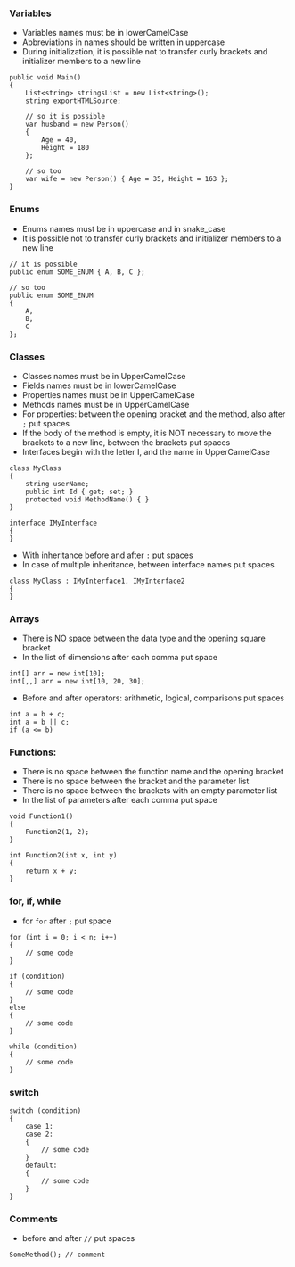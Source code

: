 ### Variables
- Variables names must be in lowerCamelCase
- Abbreviations in names should be written in uppercase
- During initialization, it is possible not to transfer curly brackets and initializer members to a new line
```
public void Main()
{
	List<string> stringsList = new List<string>();
	string exportHTMLSource;
	
	// so it is possible
	var husband = new Person()
	{
		Age = 40,
		Height = 180
	};
	
	// so too
	var wife = new Person() { Age = 35, Height = 163 };
}
```

### Enums
- Enums names must be in uppercase and in snake_case
- It is possible not to transfer curly brackets and initializer members to a new line

```
// it is possible
public enum SOME_ENUM { A, B, C };

// so too
public enum SOME_ENUM 
{ 
	A, 
	B, 
	C 
};
```

### Classes
- Classes names must be in UpperCamelCase
- Fields names must be in lowerCamelCase
- Properties names must be in UpperCamelCase
- Methods names must be in UpperCamelCase
- For properties: between the opening bracket and the method, also after `;` put spaces
- If the body of the method is empty, it is NOT necessary to move the brackets to a new line, between the brackets put spaces
- Interfaces begin with the letter I, and the name in UpperCamelCase

```
class MyClass
{
	string userName;
	public int Id { get; set; }
	protected void MethodName() { }
}

interface IMyInterface
{
}
```
- With inheritance before and after `:` put spaces
- In case of multiple inheritance, between interface names put spaces
```
class MyClass : IMyInterface1, IMyInterface2
{
}
```

### Arrays
- There is NO space between the data type and the opening square bracket
- In the list of dimensions after each comma put space 
```
int[] arr = new int[10];
int[,,] arr = new int[10, 20, 30];
```

- Before and after operators: arithmetic, logical, comparisons put spaces 
```
int a = b + c;
int a = b || c;
if (a <= b)
```

### Functions: 
- There is no space between the function name and the opening bracket
- There is no space between the bracket and the parameter list
- There is no space between the brackets with an empty parameter list
- In the list of parameters after each comma put space

```
void Function1()
{
	Function2(1, 2);
}

int Function2(int x, int y)
{
	return x + y;
}
```

### for, if, while
- for `for` after `;` put space

```
for (int i = 0; i < n; i++)
{
	// some code
}

if (condition) 
{
	// some code
}
else
{
	// some code
}

while (condition)
{
	// some code
}
```
### switch
```
switch (condition)
{
	case 1:
	case 2:
	{
		// some code
	}
	default:
	{
		// some code
	}
} 
```

### Comments
- before and after `//` put spaces
```
SomeMethod(); // comment
```
